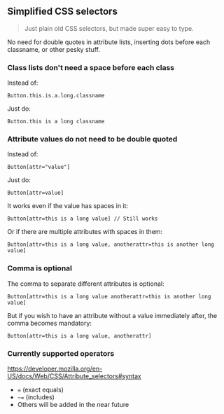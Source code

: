 ## Simplified CSS selectors

> Just plain old CSS selectors, but made super easy to type.

No need for double quotes in attribute lists, inserting dots before each classname, or other pesky stuff.

### Class lists don't need a space before each class

Instead of:

```
Button.this.is.a.long.classname
```

Just do:

```
Button.this is a long classname
```

### Attribute values do not need to be double quoted

Instead of:

```
Button[attr="value"]
```

Just do:

```
Button[attr=value]
```

It works even if the value has spaces in it:

```
Button[attr=this is a long value] // Still works
```

Or if there are multiple attributes with spaces in them:

```
Button[attr=this is a long value, anotherattr=this is another long value]
```

### Comma is optional

The comma to separate different attributes is optional:

```
Button[attr=this is a long value anotherattr=this is another long value]
```

But if you wish to have an attribute without a value immediately after, the comma becomes mandatory:

```
Button[attr=this is a long value, anotherattr]
```

### Currently supported operators

https://developer.mozilla.org/en-US/docs/Web/CSS/Attribute_selectors#syntax

- `=` (exact equals)
- `~=` (includes)
- Others will be added in the near future
